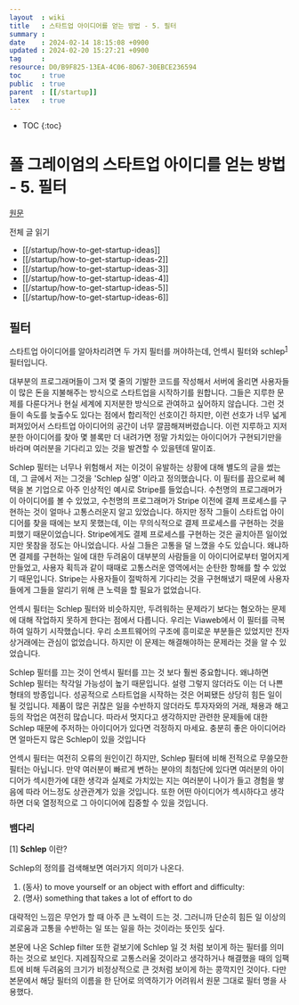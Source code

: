 ```yaml
---
layout  : wiki
title   : 스타트업 아이디어를 얻는 방법 - 5. 필터 
summary : 
date    : 2024-02-14 18:15:08 +0900
updated : 2024-02-20 15:27:21 +0900
tag     : 
resource: D0/B9F825-13EA-4C06-8D67-30EBCE236594
toc     : true
public  : true
parent  : [[/startup]] 
latex   : true
---
```

* TOC
{:toc}

# 폴 그레이엄의 스타트업 아이디를 얻는 방법 - 5. 필터 
[원문](https://www.paulgraham.com/startupideas.html)

전체 글 읽기
- [[/startup/how-to-get-startup-ideas]]
- [[/startup/how-to-get-startup-ideas-2]]
- [[/startup/how-to-get-startup-ideas-3]]
- [[/startup/how-to-get-startup-ideas-4]]
- [[/startup/how-to-get-startup-ideas-5]]
- [[/startup/how-to-get-startup-ideas-6]]

## 필터

스타트업 아이디어를 알아차리려면 두 가지 필터를 꺼야하는데, 언섹시 필터와 schlep<sup>[1](#footnote_1)</sup> 필터입니다.

대부분의 프로그래머들이 그저 몇 줄의 기발한 코드를 작성해서 서버에 올리면 사용자들이 많은 돈을 지불해주는 방식으로  스타트업을 시작하기를 원합니다. 그들은 지루한 문제를 다룬다거나 현실 세계에 지저분한 방식으로 관여하고 싶어하지 않습니다. 그런 것들이 속도를 늦출수도 있다는 점에서 합리적인 선호이긴 하지만, 이런 선호가 너무 넓게 퍼져있어서 스타트업 아이디어의 공간이 너무 깔끔해져버렸습니다. 이런 지루하고 지저분한 아이디어를 찾아 몇 블록만 더 내려가면 정말 가치있는 아이디어가 구현되기만을 바라며 여러분을 기다리고 있는 것을 발견할 수 있을텐데 말이죠. 

Schlep 필터는 너무나 위험해서 저는 이것이 유발하는 상황에 대해 별도의 글을 썼는데, 그 글에서 저는 그것을 'Schlep 실명' 이라고 정의했습니다. 이 필터를 끔으로써 혜택을 본 기업으로 아주 인상적인 예시로 Stripe를 들었습니다. 수천명의 프로그래머가 이 아이디어를 볼 수 있었고, 수천명의 프로그래머가 Stripe 이전에 결제 프로세스를 구현하는 것이 얼마나 고통스러운지 알고 있었습니다. 하지만 정작 그들이 스타트업 아이디어를 찾을 때에는 보지 못했는데, 이는 무의식적으로 결제 프로세스를 구현하는 것을 피했기 때문이었습니다. Stripe에게도 결제 프로세스를 구현하는 것은 골치아픈 일이었지만 못참을 정도는 아니었습니다. 사실 그들은 고통을 덜 느꼈을 수도 있습니다. 왜냐하면 결제를 구현하는 일에 대한 두려움이 대부분의 사람들을 이 아이디어로부터 멀어지게 만들었고, 사용자 획득과 같이 때때로 고통스러운 영역에서는 순탄한 항해를 할 수 있었기 때문입니다. Stripe는 사용자들이 절박하게 기다리는 것을 구현해냈기 때문에 사용자들에게 그들을 알리기 위해 큰 노력을 할 필요가 없었습니다.

언섹시 필터는 Schlep 필터와 비슷하지만, 두려워하는 문제라기 보다는 혐오하는 문제에 대해 작업하지 못하게 한다는 점에서 다릅니다. 우리는 Viaweb에서 이 필터를 극복하여 일하기 시작했습니다. 우리 소프트웨어의 구조에 흥미로운 부분들은 있었지만 전자상거래에는 관심이 없었습니다. 하지만 이 문제는 해결해야하는 문제라는 것을 알 수 있었습니다.

Schlep 필터를 끄는 것이 언섹시 필터를 끄는 것 보다 훨씬 중요합니다. 왜냐하면 Schlep 필터는 착각일 가능성이 높기 때문입니다. 설령 그렇지 않더라도 이는 더 나쁜 형태의 방종입니다. 성공적으로 스타트업을 시작하는 것은 어찌됐든 상당히 힘든 일이 될 것입니다. 제품이 많은 귀찮은 일을 수반하지 않더라도 투자자와의 거래, 채용과 해고 등의 작업은 여전히 많습니다. 따라서 멋지다고 생각하지만 관련한 문제들에 대한 Schlep 때문에 주저하는 아이디어가 있다면 걱정하지 마세요. 충분히 좋은 아이디어라면 얼마든지 많은 Schlep이 있을 것입니다

언섹시 필터는 여전히 오류의 원인이긴 하지만, Schlep 필터에 비해 전적으로 무쓸모한 필터는 아닙니다. 만약 여러분이 빠르게 변하는 분야의 최첨단에 있다면 여러분의 아이디어가 섹시한가에 대한 생각과 실제로 가치있는 지는 여러분이 나이가 들고 경험을 쌓음에 따라 어느정도 상관관계가 있을 것입니다. 또한 어떤 아이디어가 섹시하다고 생각하면 더욱 열정적으로 그 아이디어에 집중할 수 있을 것입니다.

### 뱀다리
<a name="footnote_1">[1]</a> **Schlep** 이란?

Schlep의 정의를 검색해보면 여러가지 의미가 나온다.

1. (동사) to move yourself or an object with effort and difficulty:
2. (명사) something that takes a lot of effort to do

대략적인 느낌은 무언가 할 때 아주 큰 노력이 드는 것. 그러니까 단순히 힘든 일 이상의 괴로움과 고통을 수반하는 일 또는 일을 하는 것이라는 뜻인듯 싶다.

본문에 나온 Schlep filter 또한 겉보기에 Schlep 일 것 처럼 보이게 하는 필터를 의미하는 것으로 보인다. 지레짐작으로 고통스러울 것이라고 생각하거나 해결했을 때의 임팩트에 비해 두려움의 크기가 비정상적으로 큰 것처럼 보이게 하는 콩깍지인 것이다. 다만 본문에서 해당 필터의 이름을 한 단어로 의역하기가 어려워서 원문 그대로 필터 명을 사용했다.
